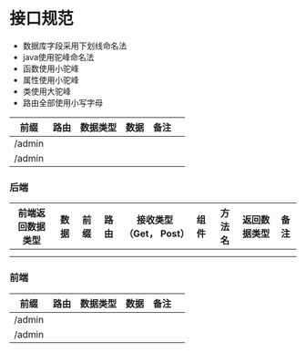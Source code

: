 # 接口规范

- 数据库字段采用下划线命名法
- java使用驼峰命名法
- 函数使用小驼峰
- 属性使用小驼峰
- 类使用大驼峰
- 路由全部使用小写字母





| 前缀    | 路由  | 数据类型  | 数据  | 备注 |      |
| ------ | ---- | -------- | ---- | ---- | ---- |
| /admin |      |          |      |      |      |
| /admin |      |          |      |      |      |



### 后端

| 前端返回数据类型 | 数据 | 前缀 | 路由 | 接收类型（Get， Post） | 组件 | 方法名 | 返回数据类型 | 备注 |
| ---------------- | ---- | ---- | ---- | ---------------------- | ---- | ------ | ------------ | ---- |
|                  |      |      |      |                        |      |        |              |      |
|                  |      |      |      |                        |      |        |              |      |



### 前端

| 前缀   | 路由 | 数据类型 | 数据 | 备注 |      |
| ------ | ---- | -------- | ---- | ---- | ---- |
| /admin |      |          |      |      |      |
| /admin |      |          |      |      |      |
